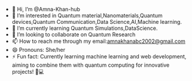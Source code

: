 - 👋 Hi, I’m @Amna-Khan-hub
- 👀 I’m interested in Quantum material,Nanomaterials,Quantum devices,Quantum Communication,Data Science,AI,Machine learning.
- 🌱 I’m currently learning Quantum Simulations,DataScience.
- 💞️ I’m looking to collaborate on Quantum Research
- 📫 How to reach me through my email:amnakhanabc2002@gmail.com
- 😄 Pronouns: She/her
- ⚡ Fun fact: Currently learning machine learning and web development, aiming to combine them with quantum computing for innovative projects! 🚀💻

<!---
Amna-Khan-hub/Amna-Khan-hub is a ✨ special ✨ repository because its `README.md` (this file) appears on your GitHub profile.
You can click the Preview link to take a look at your changes.
--->
